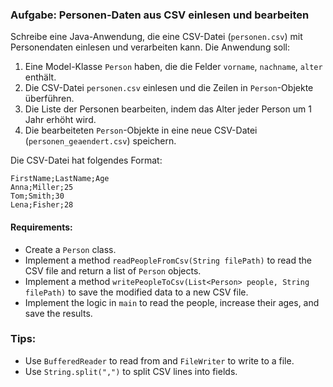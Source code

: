 ### Aufgabe: Personen-Daten aus CSV einlesen und bearbeiten

Schreibe eine Java-Anwendung, die eine CSV-Datei (`personen.csv`) mit Personendaten einlesen und verarbeiten kann. Die Anwendung soll:

1. Eine Model-Klasse `Person` haben, die die Felder `vorname`, `nachname`, `alter` enthält.
2. Die CSV-Datei `personen.csv` einlesen und die Zeilen in `Person`-Objekte überführen.
3. Die Liste der Personen bearbeiten, indem das Alter jeder Person um 1 Jahr erhöht wird.
4. Die bearbeiteten `Person`-Objekte in eine neue CSV-Datei (`personen_geaendert.csv`) speichern.

Die CSV-Datei hat folgendes Format:
```csv
FirstName;LastName;Age
Anna;Miller;25
Tom;Smith;30
Lena;Fisher;28
```

#### Requirements:
- Create a `Person` class.
- Implement a method `readPeopleFromCsv(String filePath)` to read the CSV file and return a list of `Person` objects.
- Implement a method `writePeopleToCsv(List<Person> people, String filePath)` to save the modified data to a new CSV file.
- Implement the logic in `main` to read the people, increase their ages, and save the results.

### Tips:
- Use `BufferedReader` to read from and `FileWriter` to write to a file.
- Use `String.split(",")` to split CSV lines into fields.